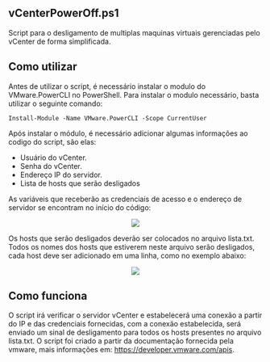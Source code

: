 ## vCenterPowerOff.ps1
Script para o desligamento de multiplas maquinas virtuais gerenciadas pelo vCenter de forma simplificada.

## Como utilizar
Antes de utilizar o script, é necessário instalar o modulo do VMware.PowerCLI no PowerShell. Para instalar o modulo necessário, basta utilizar o seguinte comando:

```
Install-Module -Name VMware.PowerCLI -Scope CurrentUser
```

Após instalar o módulo, é necessário adicionar algumas informações ao codigo do script, são elas:
- Usuário do vCenter.
- Senha do vCenter.
- Endereço IP do servidor.
- Lista de hosts que serão desligados

As variáveis que receberão as credenciais de acesso e o endereço de servidor se encontram no início do código:

<p align="center">
 <img src=https://user-images.githubusercontent.com/85623265/209448773-9e5d5889-142d-4221-8930-83aa60b38433.png>
</p>

Os hosts que serão desligados deverão ser colocados no arquivo lista.txt. Todos os nomes dos hosts que estiverem neste arquivo serão desligados, cada host deve ser adicionado em uma linha, como no exemplo abaixo:

<p align="center">
 <img src=https://user-images.githubusercontent.com/85623265/209448700-fe58c5dd-d3d2-4de3-b7ba-1f5d4103e205.png>
</p>

## Como funciona
O script irá verificar o servidor vCenter e estabelecerá uma conexão a partir do IP e das credenciais fornecidas, com a conexão estabelecida, será enviado um sinal de desligamento para todos os hosts presentes no arquivo lista.txt. O script foi criado a partir da documentação fornecida pela vmware, mais informações em: https://developer.vmware.com/apis.
